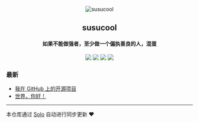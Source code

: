 <p align="center"><img alt="susucool" src="https://static.b3log.org/images/brand/solo-32.png"></p><h2 align="center">
susucool
</h2>

<h4 align="center">如果不能做强者，至少做一个偏执善良的人，混蛋</h4>
<p align="center"><a title="susucool" target="_blank" href="https://github.com/susucool527237808/solo-blog"><img src="https://img.shields.io/github/last-commit/susucool527237808/solo-blog.svg?style=flat-square&color=FF9900"></a>
<a title="GitHub repo size in bytes" target="_blank" href="https://github.com/susucool527237808/solo-blog"><img src="https://img.shields.io/github/repo-size/susucool527237808/solo-blog.svg?style=flat-square"></a>
<a title="Solo Version" target="_blank" href="https://github.com/b3log/solo/releases"><img src="https://img.shields.io/badge/solo-3.6.4-f1e05a.svg?style=flat-square&color=blueviolet"></a>
<a title="Hits" target="_blank" href="https://github.com/b3log/hits"><img src="https://hits.b3log.org/susucool527237808/solo-blog.svg"></a></p>

### 最新

* [我在 GitHub 上的开源项目](https://www.susucool.com/my-github-repos)
* [世界，你好！](https://www.susucool.com/hello-solo)



---

本仓库通过 [Solo](https://github.com/b3log/solo) 自动进行同步更新 ❤️ 